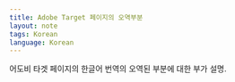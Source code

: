 ```yaml
---
title: Adobe Target 페이지의 오역부분
layout: note
tags: Korean
language: Korean
---
```


어도비 타겟 페이지의 한글어 번역의 오역된 부분에 대한 부가 설명. 
